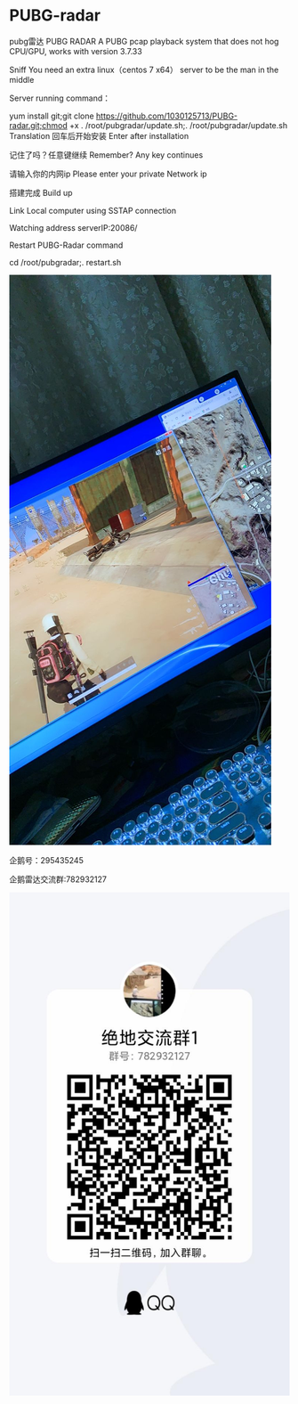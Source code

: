 # PUBG-radar
pubg雷达
PUBG RADAR
A PUBG pcap playback system that does not hog CPU/GPU, works with version 3.7.33

Sniff
You need an extra linux（centos 7 x64） server to be the man in the middle

Server running command：

yum install git;git clone https://github.com/1030125713/PUBG-radar.git;chmod +x . /root/pubgradar/update.sh;. /root/pubgradar/update.sh
Translation
回车后开始安装 Enter after installation

记住了吗？任意键继续 Remember? Any key continues

请输入你的内网ip Please enter your private Network ip

搭建完成 Build up

Link
Local computer using SSTAP connection

Watching address serverIP:20086/

Restart PUBG-Radar command

cd /root/pubgradar;. restart.sh


![Image text](https://github.com/1030125713/PUBG-radar/blob/main/images/84EF766B5AB59E23D5A4D135C40AB4B4.jpg)

企鹅号：295435245

企鹅雷达交流群:782932127

![Image text](https://github.com/1030125713/PUBG-radar/blob/main/images/295435245.jpg)

